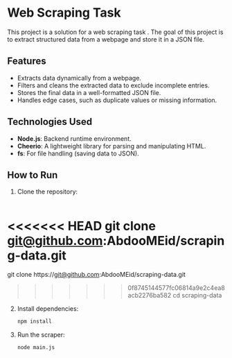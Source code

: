 # Web Scraping Task

This project is a solution for a web scraping task . The goal of this project is to extract structured data from a webpage and store it in a JSON file.

## Features
- Extracts data dynamically from a webpage.
- Filters and cleans the extracted data to exclude incomplete entries.
- Stores the final data in a well-formatted JSON file.
- Handles edge cases, such as duplicate values or missing information.

## Technologies Used
- **Node.js**: Backend runtime environment.
- **Cheerio**: A lightweight library for parsing and manipulating HTML.
- **fs**: For file handling (saving data to JSON).

## How to Run
1. Clone the repository:
   ```bash
<<<<<<< HEAD
   git clone git@github.com:AbdooMEid/scraping-data.git
=======
   git clone https://git@github.com:AbdooMEid/scraping-data.git
>>>>>>> 0f8745144577fc06814a9e2c4ea8acb2276ba582
   cd scraping-data
   
2. Install dependencies:
   ```bash
   npm install
   
4. Run the scraper:
   ```bash
   node main.js
